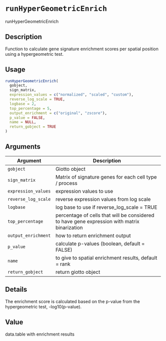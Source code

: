 # `runHyperGeometricEnrich`

runHyperGeometricEnrich


## Description

Function to calculate gene signature enrichment scores per spatial position using a hypergeometric test.


## Usage

```r
runHyperGeometricEnrich(
  gobject,
  sign_matrix,
  expression_values = c("normalized", "scaled", "custom"),
  reverse_log_scale = TRUE,
  logbase = 2,
  top_percentage = 5,
  output_enrichment = c("original", "zscore"),
  p_value = FALSE,
  name = NULL,
  return_gobject = TRUE
)
```


## Arguments

Argument      |Description
------------- |----------------
`gobject`     |     Giotto object
`sign_matrix`     |     Matrix of signature genes for each cell type / process
`expression_values`     |     expression values to use
`reverse_log_scale`     |     reverse expression values from log scale
`logbase`     |     log base to use if reverse_log_scale = TRUE
`top_percentage`     |     percentage of cells that will be considered to have gene expression with matrix binarization
`output_enrichment`     |     how to return enrichment output
`p_value`     |     calculate p-values (boolean, default = FALSE)
`name`     |     to give to spatial enrichment results, default = rank
`return_gobject`     |     return giotto object


## Details

The enrichment score is calculated based on the p-value from the
 hypergeometric test, -log10(p-value).


## Value

data.table with enrichment results


